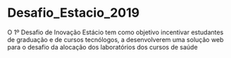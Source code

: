 # Desafio_Estacio_2019
O 1º Desafio de Inovação Estácio tem como objetivo incentivar estudantes de graduação e de cursos tecnólogos, a desenvolverem uma solução web para o desafio da alocação dos laboratórios dos cursos de saúde
